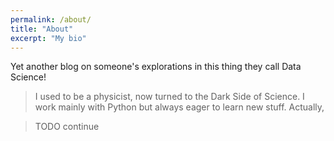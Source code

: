 ```yaml
---
permalink: /about/
title: "About"
excerpt: "My bio"
---
```


Yet another blog on someone's explorations in this thing they call Data Science!

> I used to be a physicist, now turned to the Dark Side of Science. I work mainly with Python but always eager to learn new stuff. Actually, 

> TODO continue
